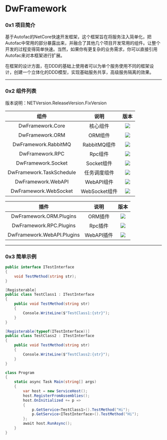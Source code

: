 # DwFramework

### 0x1 项目简介

基于Autofac的NetCore快速开发框架，这个框架旨在将服务注入简单化，把Autofac中常用的部分暴露出来，并融合了其他几个项目开发常用的组件。让整个开发的过程变得简单快速。当然，如果你有更复杂的业务需求，你可以直接引用Autofac来对本框架进行扩展。

在框架的设计方面，在DDD的基础上使用者可以为单个服务使用不同的框架设计，创建一个立体化的DDD模型，实现基础服务共享，高级服务隔离的效果。

---

### 0x2 组件列表

版本说明：NETVersion.ReleaseVersion.FixVersion

|            组件             |     说明      |                             版本                             |
| :-------------------------: | :-----------: | :----------------------------------------------------------: |
|      DwFramework.Core       |   核心组件    | [![](https://img.shields.io/badge/Nuget-5.0.1.12-brightgreen.svg)](https://www.nuget.org/packages/DwFramework.Core/) |
|    DwFramework.ORM     |    ORM组件    | [![](https://img.shields.io/badge/Nuget-5.0.1.18-brightgreen.svg)](https://www.nuget.org/packages/DwFramework.ORM/) |
|    DwFramework.RabbitMQ     | RabbitMQ组件  | [![](https://img.shields.io/badge/Nuget-5.0.1.17-brightgreen.svg)](https://www.nuget.org/packages/DwFramework.RabbitMQ/) |
|       DwFramework.RPC       |    Rpc组件    | [![](https://img.shields.io/badge/Nuget-5.0.1.17-brightgreen.svg)](https://www.nuget.org/packages/DwFramework.RPC/) |
|     DwFramework.Socket      |  Socket组件   | [![](https://img.shields.io/badge/Nuget-5.0.1.17-brightgreen.svg)](https://www.nuget.org/packages/DwFramework.Socket/) |
|  DwFramework.TaskSchedule   | 任务调度组件  | [![](https://img.shields.io/badge/Nuget-5.0.1.12-brightgreen.svg)](https://www.nuget.org/packages/DwFramework.TaskSchedule/) |
|     DwFramework.WebAPI      |  WebAPI组件   | [![](https://img.shields.io/badge/Nuget-5.0.1.17-brightgreen.svg)](https://www.nuget.org/packages/DwFramework.WebAPI/) |
|    DwFramework.WebSocket    | WebSocket组件 | [![](https://img.shields.io/badge/Nuget-5.0.1.17-brightgreen.svg)](https://www.nuget.org/packages/DwFramework.WebSocket/) |

|             插件             |     说明     |                             版本                             |
| :--------------------------: | :----------: | :----------------------------------------------------------: |
| DwFramework.ORM.Plugins |   ORM插件    | [![](https://img.shields.io/badge/Nuget-5.0.1.18-brightgreen.svg)](https://www.nuget.org/packages/DwFramework.ORM.Plugins/) |
|   DwFramework.RPC.Plugins    |   Rpc插件    | [![](https://img.shields.io/badge/Nuget-5.0.1.17-brightgreen.svg)](https://www.nuget.org/packages/DwFramework.RPC.Plugins/) |
|  DwFramework.WebAPI.Plugins  |  WebAPI插件  | [![](https://img.shields.io/badge/Nuget-5.0.1.16-brightgreen.svg)](https://www.nuget.org/packages/DwFramework.WebAPI.Plugins/) |

---

### 0x3 简单示例

```c#
public interface ITestInterface
{
    void TestMethod(string str);
}

[Registerable]
public class TestClass1 : ITestInterface
{
    public void TestMethod(string str)
    {
        Console.WriteLine($"TestClass1:{str}");
    }
}

[Registerable(typeof(ITestInterface))]
public class TestClass2 : ITestInterface
{
    public void TestMethod(string str)
    {
        Console.WriteLine($"TestClass2:{str}");
    }
}

class Program
{
    static async Task Main(string[] args)
    {
        var host = new ServiceHost();
        host.RegisterFromAssemblies();
        host.OnInitialized += p =>
        {
            p.GetService<TestClass1>().TestMethod("Hi");
            p.GetService<ITestInterface>().TestMethod("Hi");
        };
        await host.RunAsync();
    }
}
```